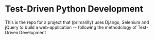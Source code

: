Test-Driven Python Development
================================================

This is the repo for a project that (primarilly) uses Django, Selenium and jQuery to build a web-application -- following the methodology of Test-Driven Development
